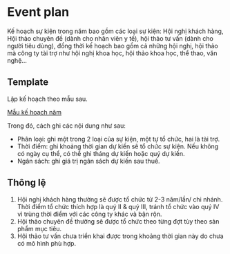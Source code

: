 # Event plan

Kế hoạch sự kiện trong năm bao gồm các loại sự kiện: Hội nghị khách hàng, Hội thảo chuyên đề (dành cho nhân viên y tế), hội thảo tư vấn (dành cho người tiêu dùng), đồng thời kế hoạch bao gồm cả những hội nghị, hội thảo mà công ty tài trợ như hội nghị khoa học, hội thảo khoa học, thể thao, văn nghệ...

## Template
Lập kế hoạch theo mẫu sau.

[Mẫu kế hoạch năm](https://opcpharma.com/)

Trong đó, cách ghi các nội dung như sau:
* Phân loại: ghi một trong 2 loại của sự kiện, một tự tổ chức, hai là tài trợ.
* Thời điểm: ghi khoảng thời gian dự kiến sẽ tổ chức sự kiện. Nếu không có ngày cụ thể, có thể ghi tháng dự kiến hoặc quý dự kiến.
* Ngân sách: ghi giá trị ngân sách dự kiến sau thuế.

## Thông lệ
1. Hội nghị khách hàng thường sẽ được tổ chức từ 2-3 năm/lần/ chi nhánh. Thời điểm tổ chức thích hợp là quý II & quý III, tránh tổ chức vào quý IV vì trùng thời điểm với các công ty khác và bận rộn.
2. Hội thảo chuyên đề thường sẽ được tổ chức theo từng đợt tùy theo sản phẩm mục tiêu.
3. Hội thảo tư vấn chưa triển khai được trong khoảng thời gian này do chưa có mô hình phù hợp.

